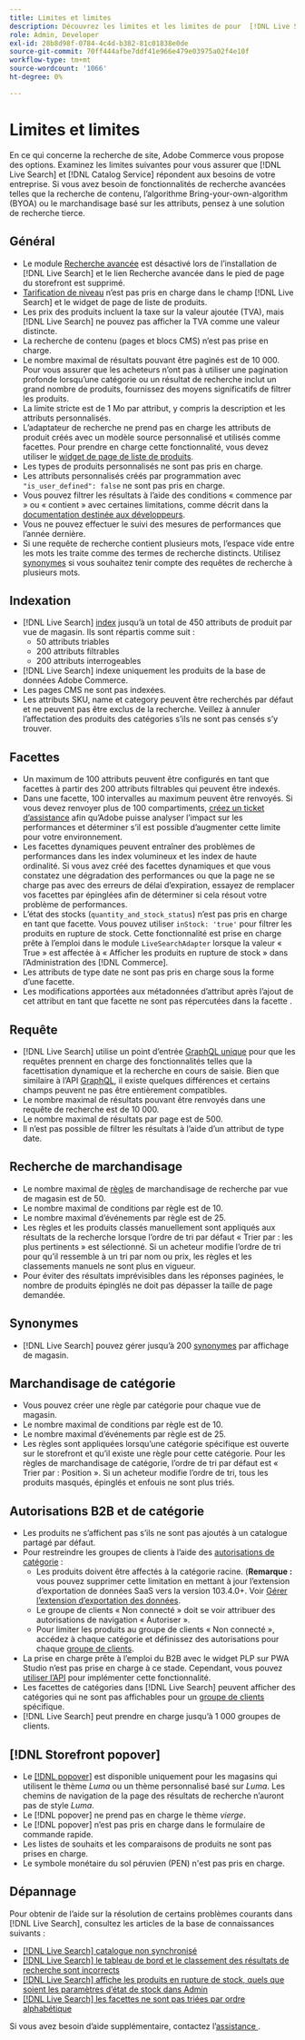 ```yaml
---
title: Limites et limites
description: Découvrez les limites et les limites de pour  [!DNL Live Search]  assurer qu’il répond aux besoins de votre entreprise.
role: Admin, Developer
exl-id: 28b8d98f-0784-4c4d-b382-81c01838e0de
source-git-commit: 70ff444afbe7ddf41e966e479e03975a02f4e10f
workflow-type: tm+mt
source-wordcount: '1066'
ht-degree: 0%

---
```


# Limites et limites

En ce qui concerne la recherche de site, Adobe Commerce vous propose des options. Examinez les limites suivantes pour vous assurer que [!DNL Live Search] et [!DNL Catalog Service] répondent aux besoins de votre entreprise. Si vous avez besoin de fonctionnalités de recherche avancées telles que la recherche de contenu, l’algorithme Bring-your-own-algorithm (BYOA) ou le marchandisage basé sur les attributs, pensez à une solution de recherche tierce.

## Général

- Le module [Recherche avancée](https://experienceleague.adobe.com/en/docs/commerce-admin/catalog/catalog/search/search) est désactivé lors de l’installation de [!DNL Live Search] et le lien Recherche avancée dans le pied de page du storefront est supprimé.
- [Tarification de niveau](https://experienceleague.adobe.com/en/docs/commerce-admin/catalog/products/pricing/product-price-tier) n’est pas pris en charge dans le champ [!DNL Live Search] et le widget de page de liste de produits.
- Les prix des produits incluent la taxe sur la valeur ajoutée (TVA), mais [!DNL Live Search] ne pouvez pas afficher la TVA comme une valeur distincte.
- La recherche de contenu (pages et blocs CMS) n’est pas prise en charge.
- Le nombre maximal de résultats pouvant être paginés est de 10 000. Pour vous assurer que les acheteurs n’ont pas à utiliser une pagination profonde lorsqu’une catégorie ou un résultat de recherche inclut un grand nombre de produits, fournissez des moyens significatifs de filtrer les produits.
- La limite stricte est de 1 Mo par attribut, y compris la description et les attributs personnalisés.
- L’adaptateur de recherche ne prend pas en charge les attributs de produit créés avec un modèle source personnalisé et utilisés comme facettes. Pour prendre en charge cette fonctionnalité, vous devez utiliser le [widget de page de liste de produits](plp-styling.md).
- Les types de produits personnalisés ne sont pas pris en charge.
- Les attributs personnalisés créés par programmation avec `"is_user_defined": false` ne sont pas pris en charge.
- Vous pouvez filtrer les résultats à l’aide des conditions « commence par » ou « contient » avec certaines limitations, comme décrit dans la [documentation destinée aux développeurs](https://developer.adobe.com/commerce/webapi/graphql/schema/live-search/queries/product-search/#limitations).
- Vous ne pouvez effectuer le suivi des mesures de performances que l’année dernière.
- Si une requête de recherche contient plusieurs mots, l’espace vide entre les mots les traite comme des termes de recherche distincts. Utilisez [synonymes](./synonyms.md) si vous souhaitez tenir compte des requêtes de recherche à plusieurs mots.

## Indexation

- [!DNL Live Search] [index](indexing.md) jusqu’à un total de 450 attributs de produit par vue de magasin. Ils sont répartis comme suit :
   - 50 attributs triables
   - 200 attributs filtrables
   - 200 attributs interrogeables
- [!DNL Live Search] indexe uniquement les produits de la base de données Adobe Commerce.
- Les pages CMS ne sont pas indexées.
- Les attributs SKU, name et category peuvent être recherchés par défaut et ne peuvent pas être exclus de la recherche. Veillez à annuler l’affectation des produits des catégories s’ils ne sont pas censés s’y trouver.

## Facettes

- Un maximum de 100 attributs peuvent être configurés en tant que facettes à partir des 200 attributs filtrables qui peuvent être indexés.
- Dans une facette, 100 intervalles au maximum peuvent être renvoyés. Si vous devez renvoyer plus de 100 compartiments, [créez un ticket d’assistance](https://experienceleague.adobe.com/en/docs/commerce-knowledge-base/kb/help-center-guide/magento-help-center-user-guide) afin qu’Adobe puisse analyser l’impact sur les performances et déterminer s’il est possible d’augmenter cette limite pour votre environnement.
- Les facettes dynamiques peuvent entraîner des problèmes de performances dans les index volumineux et les index de haute ordinalité. Si vous avez créé des facettes dynamiques et que vous constatez une dégradation des performances ou que la page ne se charge pas avec des erreurs de délai d’expiration, essayez de remplacer vos facettes par épinglées afin de déterminer si cela résout votre problème de performances.
- L’état des stocks (`quantity_and_stock_status`) n’est pas pris en charge en tant que facette. Vous pouvez utiliser `inStock: 'true'` pour filtrer les produits en rupture de stock. Cette fonctionnalité est prise en charge prête à l’emploi dans le module `LiveSearchAdapter` lorsque la valeur « True » est affectée à « Afficher les produits en rupture de stock » dans l’Administration des [!DNL Commerce].
- Les attributs de type date ne sont pas pris en charge sous la forme d’une facette.
- Les modifications apportées aux métadonnées d’attribut après l’ajout de cet attribut en tant que facette ne sont pas répercutées dans la facette .

## Requête

- [!DNL Live Search] utilise un point d’entrée [GraphQL unique](https://developer.adobe.com/commerce/webapi/graphql/schema/live-search/) pour que les requêtes prennent en charge des fonctionnalités telles que la facettisation dynamique et la recherche en cours de saisie. Bien que similaire à l’API [GraphQL](https://developer.adobe.com/commerce/webapi/graphql/), il existe quelques différences et certains champs peuvent ne pas être entièrement compatibles.
- Le nombre maximal de résultats pouvant être renvoyés dans une requête de recherche est de 10 000.
- Le nombre maximal de résultats par page est de 500.
- Il n’est pas possible de filtrer les résultats à l’aide d’un attribut de type date.

## Recherche de marchandisage

- Le nombre maximal de [règles](rules.md) de marchandisage de recherche par vue de magasin est de 50.
- Le nombre maximal de conditions par règle est de 10.
- Le nombre maximal d’événements par règle est de 25.
- Les règles et les produits classés manuellement sont appliqués aux résultats de la recherche lorsque l’ordre de tri par défaut « Trier par : les plus pertinents » est sélectionné. Si un acheteur modifie l’ordre de tri pour qu’il ressemble à un tri par nom ou prix, les règles et les classements manuels ne sont plus en vigueur.
- Pour éviter des résultats imprévisibles dans les réponses paginées, le nombre de produits épinglés ne doit pas dépasser la taille de page demandée.

## Synonymes

- [!DNL Live Search] pouvez gérer jusqu’à 200 [synonymes](synonyms.md) par affichage de magasin.

## Marchandisage de catégorie

- Vous pouvez créer une règle par catégorie pour chaque vue de magasin.
- Le nombre maximal de conditions par règle est de 10.
- Le nombre maximal d’événements par règle est de 25.
- Les règles sont appliquées lorsqu’une catégorie spécifique est ouverte sur le storefront et qu’il existe une règle pour cette catégorie. Pour les règles de marchandisage de catégorie, l’ordre de tri par défaut est « Trier par : Position ». Si un acheteur modifie l’ordre de tri, tous les produits masqués, épinglés et enfouis ne sont plus triés.

## Autorisations B2B et de catégorie

- Les produits ne s’affichent pas s’ils ne sont pas ajoutés à un catalogue partagé par défaut.
- Pour restreindre les groupes de clients à l’aide des [autorisations de catégorie](https://experienceleague.adobe.com/en/docs/commerce-admin/catalog/categories/category-permissions) :
   - Les produits doivent être affectés à la catégorie racine. (**Remarque :** vous pouvez supprimer cette limitation en mettant à jour l’extension d’exportation de données SaaS vers la version 103.4.0+. Voir [Gérer l’extension d’exportation des données](../data-export/manage-extension.md).
   - Le groupe de clients « Non connecté » doit se voir attribuer des autorisations de navigation « Autoriser ».
   - Pour limiter les produits au groupe de clients « Non connecté », accédez à chaque catégorie et définissez des autorisations pour chaque [groupe de clients](https://experienceleague.adobe.com/en/docs/commerce-admin/b2b/shared-catalogs/catalog-shared-manage).
- La prise en charge prête à l’emploi du B2B avec le widget PLP sur PWA Studio n’est pas prise en charge à ce stade. Cependant, vous pouvez [utiliser l’API](install.md#pwa-support) pour implémenter cette fonctionnalité.
- Les facettes de catégories dans [!DNL Live Search] peuvent afficher des catégories qui ne sont pas affichables pour un [groupe de clients](https://experienceleague.adobe.com/en/docs/commerce-admin/b2b/shared-catalogs/catalog-shared-manage) spécifique.
- [!DNL Live Search] peut prendre en charge jusqu’à 1 000 groupes de clients.

## [!DNL Storefront popover]

- Le [[!DNL popover]](storefront-popover.md) est disponible uniquement pour les magasins qui utilisent le thème *Luma* ou un thème personnalisé basé sur *Luma*. Les chemins de navigation de la page des résultats de recherche n’auront pas de style *Luma*.
- Le [!DNL popover] ne prend pas en charge le thème *vierge*.
- Le [!DNL popover] n’est pas pris en charge dans le formulaire de commande rapide.
- Les listes de souhaits et les comparaisons de produits ne sont pas prises en charge.
- Le symbole monétaire du sol péruvien (PEN) n&#39;est pas pris en charge.

## Dépannage

Pour obtenir de l’aide sur la résolution de certains problèmes courants dans [!DNL Live Search], consultez les articles de la base de connaissances suivants :

- [[!DNL Live Search] catalogue non synchronisé](https://experienceleague.adobe.com/en/docs/commerce-knowledge-base/kb/troubleshooting/miscellaneous/live-search-catalog-data-sync)
- [[!DNL Live Search] le tableau de bord et le classement des résultats de recherche sont incorrects](https://experienceleague.adobe.com/en/docs/commerce-knowledge-base/kb/troubleshooting/miscellaneous/live-search-dashboard-ranking-incorrect)
- [[!DNL Live Search] affiche les produits en rupture de stock, quels que soient les paramètres d’état de stock dans Admin](https://experienceleague.adobe.com/en/docs/commerce-knowledge-base/kb/troubleshooting/miscellaneous/live-search-displays-out-of-stock-products)
- [[!DNL Live Search] les facettes ne sont pas triées par ordre alphabétique](https://experienceleague.adobe.com/en/docs/commerce-knowledge-base/kb/troubleshooting/miscellaneous/live-search-facets-not-sorted)

Si vous avez besoin d’aide supplémentaire, contactez l’[assistance ](https://experienceleague.adobe.com/en/docs/commerce-knowledge-base/kb/help-center-guide/magento-help-center-user-guide).
